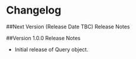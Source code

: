 # Changelog

##Next Version (Release Date TBC) Release Notes

##Version 1.0.0 Release Notes

* Initial release of Query object.